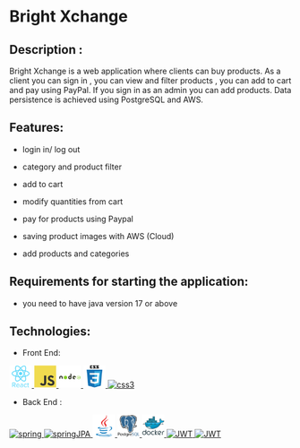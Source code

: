 # Bright Xchange


## Description :

Bright Xchange is a web application where clients can buy products. As a client you can sign in , you can view and filter products , you can add to cart and pay using PayPal.
If you sign in as an admin you can add products.
Data persistence is achieved using PostgreSQL and AWS.


## Features:
 - login in/ log out
 
 - category and product filter
 
 - add to cart
 
 - modify quantities from cart
 
 - pay for products using Paypal
 
 - saving product images with AWS (Cloud)

- add products and categories


## Requirements for starting the application:

- you need to have java version 17 or above

## Technologies:


- Front End:
<p align="left">
<a href="https://reactjs.org/" target="_blank" rel="noreferrer"> <img src="https://raw.githubusercontent.com/devicons/devicon/master/icons/react/react-original-wordmark.svg" alt="react" width="40" height="40"/> </a> 
<a href="https://developer.mozilla.org/en-US/docs/Web/JavaScript" target="_blank" rel="noreferrer"> <img src="https://raw.githubusercontent.com/devicons/devicon/master/icons/javascript/javascript-original.svg" alt="javascript" width="40" height="40"/> </a>
<a href="https://nodejs.org" target="_blank" rel="noreferrer"> <img src="https://raw.githubusercontent.com/devicons/devicon/master/icons/nodejs/nodejs-original-wordmark.svg" alt="nodejs" width="40" height="40"/> </a>
<a href="https://www.w3schools.com/css/" target="_blank" rel="noreferrer"> <img src="https://raw.githubusercontent.com/devicons/devicon/master/icons/css3/css3-original-wordmark.svg" alt="css3" width="40" height="40"/> </a> 
<a href="https://www.w3schools.com/css/" target="_blank" rel="noreferrer"> <img src="https://bulma.io/assets/Bulma%20Logo.svg" alt="css3" width="40" height="40"/> </a> 
</p>



- Back End :

<p align="left">
<a href="https://spring.io/" target="_blank" rel="noreferrer"> <img src="https://www.vectorlogo.zone/logos/springio/springio-icon.svg" alt="spring" width="40" height="40"/> </a> 
<a href="https://user-images.githubusercontent.com/89586309/197454617-25881c8a-509d-428b-bc94-3905328b7a8f.png" target="_blank" rel="noreferrer"> <img src="https://user-images.githubusercontent.com/89586309/197454617-25881c8a-509d-428b-bc94-3905328b7a8f.png" alt="springJPA" width="40" height="40"/> </a> 
<a href="https://www.java.com" target="_blank" rel="noreferrer"> <img src="https://raw.githubusercontent.com/devicons/devicon/master/icons/java/java-original.svg" alt="java" width="40" height="40"/> </a> 
<a href="https://www.postgresql.org" target="_blank" rel="noreferrer"> <img src="https://raw.githubusercontent.com/devicons/devicon/master/icons/postgresql/postgresql-original-wordmark.svg" alt="postgresql" width="40" height="40"/> </a>
<a href="https://www.docker.com/" target="_blank" rel="noreferrer"> <img src="https://raw.githubusercontent.com/devicons/devicon/master/icons/docker/docker-original-wordmark.svg" alt="docker" width="40" height="40"/> </a> 
<a href="https://user-images.githubusercontent.com/89586309/197454855-7262ecf3-f9f8-4d84-bb30-b333d2c8e73c.png" target="_blank" rel="noreferrer"> <img src="https://user-images.githubusercontent.com/89586309/197455084-f83668a7-2395-4823-bd6b-853a77ea63ba.png" alt="JWT" width="50" height="30"/> </a> 
<a href="https://user-images.githubusercontent.com/89586309/197454855-7262ecf3-f9f8-4d84-bb30-b333d2c8e73c.png" target="_blank" rel="noreferrer"> <img src="https://user-images.githubusercontent.com/89586309/197455254-26e2f187-36ce-488d-8ba9-28246ac9cee5.png" alt="JWT" width="50" height="30"/> </a> 

</p>
